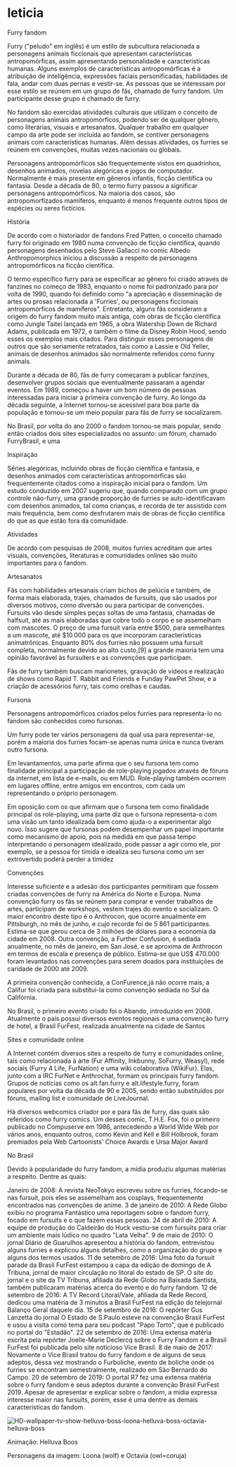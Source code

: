 # leticia
Furry fandom

Furry ("peludo" em inglês) é um estilo de subcultura relacionada a personagens animais ficcionais que apresentam características antropomórficas, assim apresentando personalidade e características humanas. Alguns exemplos de características antropomórficas é a atribuição de inteligência, expressões faciais personificadas, habilidades de fala, andar com duas pernas e vestir-se. As pessoas que se interessam por esse estilo se reúnem em um grupo de fãs, chamado de furry fandom. Um participante desse grupo é chamado de furry.

No fandom são exercidas atividades culturais que utilizam o conceito de personagens animais antropomórficos, podendo ser de qualquer gênero, como literárias, visuais e artesanatos. Qualquer trabalho em qualquer campo da arte pode ser incluída ao fandom, se contiver personagens animais com características humanas. Além dessas atividades, os furries se reúnem em convenções, muitas vezes nacionais ou globais.

Personagens antropomórficos são frequentemente vistos em quadrinhos, desenhos animados, novelas alegóricas e jogos de computador. Normalmente é mais presente em gêneros infantis, ficção científica ou fantasia.
Desde a década de 80, o termo furry passou a significar personagens antropomórficos. Na maioria dos casos, são antropomorfizados mamíferos, enquanto é menos frequente outros tipos de espécies ou seres fictícios.

História

De acordo com o historiador de fandons Fred Patten, o conceito chamado furry foi originado em 1980 numa convenção de ficção científica, quando personagens desenhados pelo Steve Gallacci no comic Albedo Anthropomorphics iniciou a discussão a respeito de personagens antropomórficos na ficção científica.

O termo específico furry para se especificar ao gênero foi criado através de fanzines no começo de 1983, enquanto o nome foi padronizado para por volta de 1990, quando foi definido como "a apreciação e disseminação de artes ou prosas relacionada a 'Furries', ou personagens ficcionais antropomórficos de mamíferos". Entretanto, alguns fãs consideram a origem do furry fandom muito mais antiga, com obras de ficção científica como Jungle Taitei lançada em 1965, a obra Watership Down de Richard Adams, publicada em 1972, e também o filme da Disney Robin Hood, sendo esses os exemplos mais citados. Para distinguir esses personagens de outros que são seriamente retratados, tais como a Lassie e Old Yeller, animais de desenhos animados são normalmente referidos como funny animals.

Durante a década de 80, fãs de furry começaram a publicar fanzines, desenvolver grupos sociais que eventualmente passaram a agendar eventos. Em 1989, começou a haver um bom número de pessoas interessadas para iniciar a primeira convenção de furry. Ao longo da década seguinte, a Internet tornou-se acessível para boa parte da população e tornou-se um meio popular para fãs de furry se socializarem.

No Brasil, por volta do ano 2000 o fandom tornou-se mais popular, sendo então criados dois sites especializados no assunto: um fórum, chamado FurryBrasil, e uma 

Inspiração

Séries alegóricas, incluindo obras de ficção científica e fantasia, e desenhos animados com características antropomórficas são frequentemente citados como a inspiração inicial para o fandom. Um estudo conduzido em 2007 sugeriu que, quando comparado com um grupo controle não-furry, uma grande proporção de furries se auto-identificavam com desenhos animados, tal como crianças, e recorda de ter assistido com mais frequência, bem como desfrutarem mais de obras de ficção científica do que as que estão fora da comunidade.

Atividades

De acordo com pesquisas de 2008, muitos furries acreditam que artes visuais, convenções, literaturas e comunidades onlines são muito importantes para o fandom.

Artesanatos

Fãs com habilidades artesanais criam bichos de pelúcia e também, de forma mais elaborada, trajes, chamados de fursuits, que são usados por diversos motivos, como diversão ou para participar de convenções. Fursuits vão desde simples peças soltas de uma fantasia, chamadas de halfsuit, até as mais elaboradas que cobre todo o corpo e se assemelham com mascotes. O preço de uma fursuit varia entre $500, para semelhantes a um mascote, até $10.000 para os que incorporam características animatrônicas. Enquanto 80% dos furries não possuem uma fursuit completa, normalmente devido ao alto custo,[9] a grande maioria tem uma opinião favorável às fursuiters e as convenções que participam.

Fãs de furry também buscam marionetes, gravação de vídeos e realização de shows como Rapid T. Rabbit and Friends e Funday PawPet Show, e a criação de acessórios furry, tais como orelhas e caudas.

Fursona

Personagens antropomórficos criados pelos furries para representa-lo no fandom são conhecidos como fursonas.

Um furry pode ter vários personagens da qual usa para representar-se, porém a maioria dos furries focam-se apenas numa única e nunca tiveram outro fursona.

Em levantamentos, uma parte afirma que o seu fursona tem como finalidade principal a participação de role-playing jogados através de fóruns da internet, em lista de e-mails, ou em MUD. Role-playing também ocorrem em lugares offline, entre amigos em encontros, com cada um representando o próprio personagem.

Em oposição com os que afirmam que o fursona tem como finalidade principal os role-playing, uma parte diz que o fursona representa-o com uma visão um tanto idealizada bem como ajuda-o a experimentar algo novo. Isso sugere que fursonas podem desempenhar um papel importante como mecanismo de apoio, pois na medida em que passa tempo interpretando o personagem idealizado, pode passar a agir como ele, por exemplo, se a pessoa for tímida e idealiza seu fursona como um ser extrovertido poderá perder a timidez

Convenções

Interesse suficiente e a adesão dos participantes permitiram que fossem criadas convenções de furry na América do Norte e Europa. Numa convenção furry os fãs se reúnem para comprar e vender trabalhos de artes, participam de workshops, vestem trajes do evento e socializam. O maior encontro deste tipo é o Anthrocon, que ocorre anualmente em Pittsburgh, no mês de junho, e cujo recorde foi de 5 861 participantes. Estima-se que gerou cerca de 3 milhões de dólares para a economia da cidade em 2008. Outra convenção, a Further Confusion, é sediada anualmente, no mês de janeiro, em San José, e se aproxima de Anthrocon em termos de escala e presença de público. Estima-se que US$ 470.000 foram levantados nas convenções para serem doados para instituições de caridade de 2000 até 2009.

A primeira convenção conhecida, a ConFurence,já não ocorre mais; a Califur foi criada para substituí-la como convenção sediada no Sul da Califórnia.

No Brasil, o primeiro evento criado foi o Abando, introduzido em 2008. Atualmente o país possui diversos eventos regionais e uma convenção furry de hotel, a Brasil FurFest, realizada anualmente na cidade de Santos

Sites e comunidade online

A Internet contém diversos sites a respeito de furry e comunidades online, tais como relacionada à arte (Fur Affinity, Inkbunny, SoFurry, Weasyl), rede sociais (Furry 4 Life, FurNation) e uma wiki colaborativa (WikiFur). Elas, junto com a IRC FurNet e Anthrochat, formam os principais furry fandom. Grupos de notícias como os alt.fan.furry e alt.lifestyle.furry, foram populares por volta da década de 90 e 2005, sendo então substituídos por fóruns, mailing list e comunidade de LiveJournal.

Há diversos webcomics criador por e para fãs de furry, das quais são referidos como furry comics. Um desses comic, T.H.E. Fox, foi o primeiro publicado no Compuserve em 1986, antecedendo a World Wide Web por vários anos, enquanto outros, como Kevin and Kell e Bill Holbrook, foram premiados pela Web Cartoonists' Choice Awards e Ursa Major Award

No Brasil

Devido à popularidade do furry fandom, a mídia produziu algumas matérias a respeito. Dentre as quais:

Janeiro de 2008: A revista NeoTokyo escreveu sobre os furries, focando-se nas fursuit, pois eles se assemelham aos cosplays, frequentemente encontrados nas convenções de anime.
3 de janeiro de 2010: A Rede Globo exibiu no programa Fantástico uma reportagem sobre o fandom furry, focado em fursuits e o que fazem essas pessoas.
24 de abril de 2010: A equipe de produção do Caldeirão do Huck vestiu-se com fursuits para criar um ambiente mais lúdico no quadro "Lata Velha".
9 de maio de 2010: O jornal Diário de Guarulhos apresentou a história do fandom, entrevistou alguns furries e explicou alguns detalhes, como a organização do grupo e alguns dos termos usados.
11 de setembro de 2016: Uma foto da fursuit parade da Brasil FurFest estampou a capa da edição de domingo de A Tribuna, jornal de maior circulação no litoral do estado de SP. O site do jornal e o site da TV Tribuna, afiliada da Rede Globo na Baixada Santista, também publicaram matérias acerca do evento e do furry fandom.
12 de setembro de 2016: A TV Record Litoral/Vale, afiliada da Rede Record, dedicou uma matéria de 3 minutos a Brasil FurFest na edição do telejornal Balanço Geral daquele dia.
15 de setembro de 2016: O repórter Gus Lanzetta do jornal O Estado de S.Paulo esteve na convenção Brasil FurFest e usou a visita como tema para seu podcast "Papo Torto", que é publicado no portal do "Estadão".
22 de setembro de 2016: Uma extensa matéria escrita pela repórter Joelle-Marie Declercq sobre o Furry Fandom e a Brasil FurFest foi publicada pelo site noticioso Vice Brasil.
8 de maio de 2017: Novamente o Vice Brasil tratou do furry fandom e de alguns de seus adeptos, dessa vez mostrando o Furboliche, evento de boliche onde os furries se encontram semestralmente, realizado em São Bernardo do Campo.
20 de setembro de 2019: O portal R7 fez uma extensa matéria sobre o furry fandom e seus adeptos durante a convenção Brasil FurFest 2019.
Apesar de apresentar e explicar sobre o fandom, a mídia expressa interesse maior nas fursuits, porém, esse é uma dentre as demais características do fandom.

![HD-wallpaper-tv-show-helluva-boss-loona-helluva-boss-octavia-helluva-boss](https://user-images.githubusercontent.com/118438998/202444070-73dc40cc-a3ae-494e-86d5-73e0bcf3fda7.jpg)

Animação: Helluva Boos

Personagens da imagem: Loona (wolf) e Octavia (owl=coruja)
